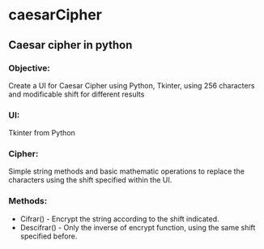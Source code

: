 # caesarCipher
## Caesar cipher in python


### Objective:
  
  Create a UI for Caesar Cipher using Python, Tkinter, using 256 characters and modificable shift for different results
  
### UI: 
  
  Tkinter from Python
  
### Cipher:

  Simple string methods and basic mathematic operations to replace the characters using the shift specified within the UI.
  
### Methods:

  - Cifrar() - Encrypt the string according to the shift indicated.
  - Descifrar() - Only the inverse of encrypt function, using the same shift specified before.
  
